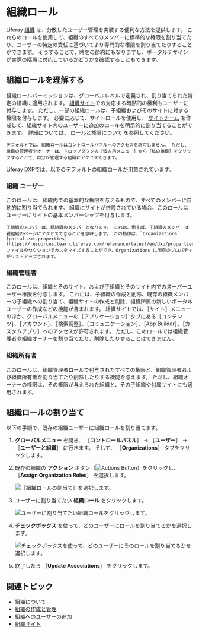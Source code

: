# 組織ロール

Liferay [組織](./understanding-organizations.md) は、分散したユーザー管理を実装する便利な方法を提供します。 これらのロールを使用して、組織のすべてのメンバーに標準的な権限を割り当てたり、ユーザーの特定の責任に基づいてより専門的な権限を割り当てたりすることができます。 そうすることで、時間の節約にもなりますし、ポータルデザインが実際の階層に対応しているかどうかを確認することもできます。

## 組織ロールを理解する

組織ロールパーミッションは、グローバルレベルで定義され、割り当てられた特定の組織に適用されます。 [組織サイト](./organization-sites.md)での対応する暗黙的の権利もユーザーに付与します。 ただし、一部の組織ロールは、子組織およびそのサイトに対する権限を付与します。 必要に応じて、サイトロールを使用し、 [サイトチーム](../../site-building/sites/site-membership/creating-teams-for-sites.md) を作成して、組織サイト内のユーザーに追加のロールを明示的に割り当てることができます。 詳細については、 [ロールと権限について](../roles-and-permissions/understanding-roles-and-permissions.md) を参照してください。

```{note}
デフォルトでは、組織ロールはコントロールパネルへのアクセスを許可しません。 ただし、組織の管理者やオーナーは、ドロップダウンの［個人用メニュー］から［私の組織］をクリックすることで、自分が管理する組織にアクセスできます。
```

Liferay DXPでは、以下のデフォルトの組織ロールが用意されています。

### 組織 ユーザー

このロールは、組織内での基本的な権限を与えるもので、すべてのメンバーに自動的に割り当てられます。 組織にサイトが併設されている場合、このロールはユーザーにサイトの基本メンバーシップを付与します。

```{note}
子組織のメンバーは、親組織のメンバーとなります。 これは、例えば、子組織のメンバーは親組織のページにアクセスできることを意味します。 この動作は、`Organizations` [portal-ext.properties](https://resources.learn.liferay.com/reference/latest/en/dxp/propertiesdoc/portal.properties.html) ファイルのセクションでカスタマイズすることができ、Organizations に固有のプロパティがリストアップされます。
```

### 組織管理者

このロールは、組織とそのサイト、および子組織とそのサイト内でのスーパーユーザー権限を付与します。 これには、子組織の作成と削除、既存の組織メンバーの子組織への割り当て、組織サイトの作成と削除、組織所属の新しいポータルユーザーの作成などの機能が含まれます。 組織サイトでは、［サイト］メニューのほか、グローバルメニューの［アプリケーション］タブにある［コンテンツ］、［アカウント］、［検索調整］、［コミュニケーション］、［App Builder］、［カスタムアプリ］へのアクセスが許可されます。 ただし、このロールでは組織管理者や組織オーナーを割り当てたり、削除したりすることはできません。

### 組織所有者

このロールは、組織管理者ロールで付与されたすべての権限と、組織管理者および組織所有者を割り当てたり削除したりする機能を与えます。 ただし、組織オーナーの権限は、その権限が与えられた組織と、その子組織や付属サイトにも適用されます。

## 組織ロールの割り当て

以下の手順で、既存の組織ユーザーに組織ロールを割り当てます。

1. **グローバルメニュー** を開き、 ［**コントロールパネル**］ &rarr; ［**ユーザー**］ &rarr; ［**ユーザーと組織**］ に行きます。 そして、 ［**Organizations**］ タブをクリックします。

1. 既存の組織の **アクション** ボタン（![Actions Button](../../images/icon-actions.png)）をクリックし、 ［**Assign Organization Roles**］ を選択します。

    ![［組織ロールの割当て］を選択します。](./organization-roles/images/01.png)

1. ユーザーに割り当てたい **組織ロール** をクリックします。

    ![ユーザーに割り当てたい組織ロールをクリックします。](./organization-roles/images/02.png)

1. **チェックボックス** を使って、どのユーザーにロールを割り当てるかを選択します。

    ![チェックボックスを使って、どのユーザーにそのロールを割り当てるかを選択します。](./organization-roles/images/03.png)

1. 終了したら ［**Update Associations**］ をクリックします。

## 関連トピック

* [組織について](./understanding-organizations.md)
* [組織の作成と管理](./creating-and-managing-organizations.md)
* [組織へのユーザーの追加](./adding-users-to-organizations.md)
* [組織サイト](./organization-sites.md)

